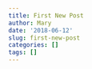 ```yaml
---
title: First New Post
author: Mary
date: '2018-06-12'
slug: first-new-post
categories: []
tags: []
---
```

